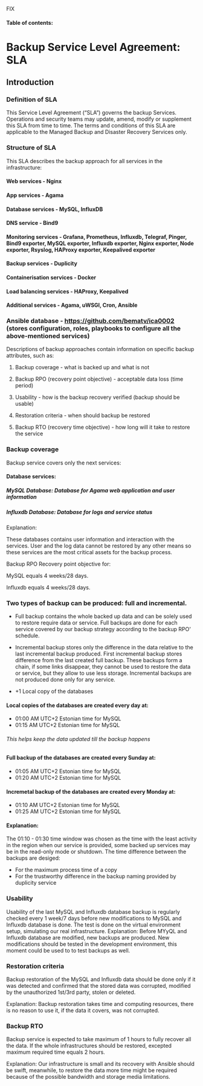FIX

#### Table of contents:  


# Backup Service Level Agreement: SLA 

## Introduction 

### Definition of SLA 
This Service Level Agreement (“SLA”) governs the backup Services. Operations and security teams may update, amend, modify or supplement this SLA from time to time. The terms and conditions of this SLA are applicable to the Managed Backup and Disaster Recovery Services only.

### Structure of SLA 
This SLA describes the backup approach for all services in the infrastructure:

#### Web services - Nginx  

#### App services - Agama 

#### Database services - MySQL, InfluxDB 

#### DNS service - Bind9 

#### Monitoring services - Grafana, Prometheus, Influxdb, Telegraf, Pinger, Bind9 exporter, MySQL exporter, Influxdb exporter, Nginx exporter, Node exporter, Rsyslog, HAProxy exporter, Keepalived exporter 

#### Backup services - Duplicity 

#### Containerisation services - Docker 

#### Load balancing services - HAProxy, Keepalived 

#### Additional services - Agama, uWSGI, Cron, Ansible

### Ansible database - https://github.com/bematv/ica0002 (stores configuration, roles, playbooks to configure all the above-mentioned services) 

Descriptions of backup approaches contain information on specific backup attributes, such as:

1. Backup coverage - what is backed up and what is not 

2. Backup RPO (recovery point objective) - acceptable data loss (time period)

3. Usability - how is the backup recovery verified (backup should be usable)

4. Restoration criteria - when should backup be restored

5. Backup RTO (recovery time objective) - how long will it take to restore the service


### Backup coverage

Backup service covers only the next services:

#### Database services:

##### MySQL Database: Database for Agama web application and user information

##### Influxdb Database: Database for logs and service status

Explanation:

These databases contains user information and interaction with the services. User and the log data cannot be restored by any other means so these services are the most critical assets for the backup process.


Backup RPO
Recovery point objective for:

MySQL equals 4 weeks/28 days.

Influxdb equals 4 weeks/28 days.


### Two types of backup can be produced: full and incremental.

+   Full backup contains the whole backed up data and can be solely used to restore require data or service. Full backups are done for each service covered by our backup strategy according to the backup RPO' schedule.

+ Incremental backup stores only the difference in the data relative to the last incremental backup produced. First incremental backup stores difference from the last created full backup. These backups form a chain, if some links disappear, they cannot be used to restore the data or service, but they allow to use less storage. Incremental backups are not produced done only for any service.

+ +1 Local copy of the databases 


#### Local copies of the databases are created every day at:
+ 01:00 AM UTC+2 Estonian time for MySQL
+ 01:15 AM UTC+2 Estonian time for MySQL
###### This helps keep the data updated till the backup happens

#### Full backup of the databases are created every Sunday at:
+ 01:05 AM UTC+2 Estonian time for MySQL
+ 01:20 AM UTC+2 Estonian time for MySQL

#### Incremetal backup of the databases are created every Monday at:
+ 01:10 AM UTC+2 Estonian time for MySQL
+ 01:25 AM UTC+2 Estonian time for MySQL

#### Explanation:
The 01:10 - 01:30 time window was chosen as the time with the least activity in the region when our service is provided, some backed up services may be in the read-only mode or shutdown.
The time difference between the backups are desiged:
+ For the maximum process time of a copy
+ For the trustworthy difference in the backup naming provided by duplicity service


### Usability
Usability of the last MySQL and Influxdb database backup is regularly checked every 1 week/7 days before new modifications to MySQL and Influxdb database is done. The test is done on the virtual environment setup, simulating our real infrastructure.
Explanation:
Before MYyQL and Influxdb database are modified, new backups are produced. New modifications should be tested in the development environment, this moment could be used to to test backups as well.

### Restoration criteria

Backup restoration of the MySQL and Influxdb data should be done only if it was detected and confirmed that the stored data was corrupted, modified by the unauthorized 1st/3rd party, stolen or deleted.

Explanation:
Backup restoration takes time and computing resources, there is no reason to use it, if the data it covers, was not corrupted.

### Backup RTO

Backup service is expected to take maximum of 1 hours to fully recover all the data.
If the whole infrastructures should be restored, excepted maximum required time equals 2 hours.

Explanation:
Our infrastructure is small and its recovery with Ansible should be swift, meanwhile, to restore the data more time might be required because of the possible bandwidth and storage media limitations.

